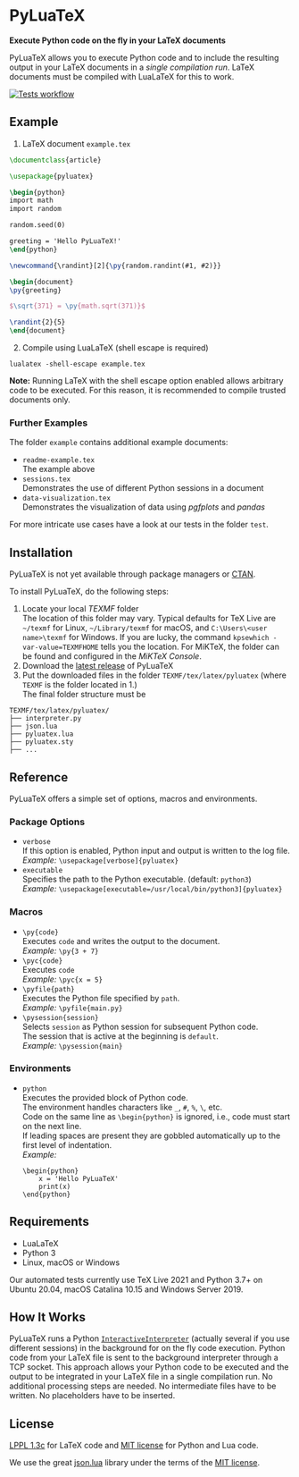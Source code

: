 # PyLuaTeX
**Execute Python code on the fly in your LaTeX documents**

PyLuaTeX allows you to execute Python code and to include the resulting output in your LaTeX documents in a *single compilation run*.
LaTeX documents must be compiled with LuaLaTeX for this to work.

[![Tests workflow](https://github.com/tndrle/PyLuaTeX/actions/workflows/tests.yml/badge.svg)](https://github.com/tndrle/PyLuaTeX/actions)

## Example
1. LaTeX document `example.tex`
```latex
\documentclass{article}

\usepackage{pyluatex}

\begin{python}
import math
import random

random.seed(0)

greeting = 'Hello PyLuaTeX!'
\end{python}

\newcommand{\randint}[2]{\py{random.randint(#1, #2)}}

\begin{document}
\py{greeting}

$\sqrt{371} = \py{math.sqrt(371)}$

\randint{2}{5}
\end{document}
```
2. Compile using LuaLaTeX (shell escape is required)
```
lualatex -shell-escape example.tex
```

**Note:** Running LaTeX with the shell escape option enabled allows arbitrary code to be
executed. For this reason, it is recommended to compile trusted documents only.

### Further Examples
The folder `example` contains additional example documents:
* `readme-example.tex`  
  The example above
* `sessions.tex`  
  Demonstrates the use of different Python sessions in a document
* `data-visualization.tex`  
  Demonstrates the visualization of data using *pgfplots* and *pandas*

For more intricate use cases have a look at our tests in the folder `test`.

## Installation
PyLuaTeX is not yet available through package managers or [CTAN](https://ctan.org).

To install PyLuaTeX, do the following steps:
1. Locate your local *TEXMF* folder  
The location of this folder may vary. Typical defaults for TeX Live are `~/texmf` for Linux,
`~/Library/texmf` for macOS, and `C:\Users\<user name>\texmf` for Windows.
If you are lucky, the command `kpsewhich -var-value=TEXMFHOME` tells you the location.
For MiKTeX, the folder can be found and configured in the *MiKTeX Console*.
2. Download the [latest release](https://github.com/tndrle/PyLuaTeX/releases/latest) of PyLuaTeX
3. Put the downloaded files in the folder `TEXMF/tex/latex/pyluatex` (where `TEXMF` is the folder located in 1.)  
The final folder structure must be
```
TEXMF/tex/latex/pyluatex/
├── interpreter.py
├── json.lua
├── pyluatex.lua
├── pyluatex.sty
├── ...
```

## Reference
PyLuaTeX offers a simple set of options, macros and environments.

### Package Options
* `verbose`  
  If this option is enabled, Python input and output is written to the log file.  
  *Example:* `\usepackage[verbose]{pyluatex}`
* `executable`  
  Specifies the path to the Python executable. (default: `python3`)  
  *Example:* `\usepackage[executable=/usr/local/bin/python3]{pyluatex}`

### Macros
* `\py{code}`  
  Executes `code` and writes the output to the document.  
  *Example:* `\py{3 + 7}`
* `\pyc{code}`  
  Executes `code`  
  *Example:* `\pyc{x = 5}`
* `\pyfile{path}`  
  Executes the Python file specified by `path`.  
  *Example:* `\pyfile{main.py}`
* `\pysession{session}`  
  Selects `session` as Python session for subsequent Python code.  
  The session that is active at the beginning is `default`.  
  *Example:* `\pysession{main}`

### Environments
* `python`  
  Executes the provided block of Python code.  
  The environment handles characters like `_`, `#`, `%`, `\`, etc.  
  Code on the same line as `\begin{python}` is ignored, i.e., code must start on the next line.  
  If leading spaces are present they are gobbled automatically up to the first level of indentation.  
  *Example:*
  ```
  \begin{python}
      x = 'Hello PyLuaTeX'
      print(x)
  \end{python}
  ```

## Requirements
* LuaLaTeX
* Python 3
* Linux, macOS or Windows

Our automated tests currently use TeX Live 2021 and Python 3.7+ on
Ubuntu 20.04, macOS Catalina 10.15 and Windows Server 2019.

## How It Works
PyLuaTeX runs a Python [`InteractiveInterpreter`](https://docs.python.org/3/library/code.html#code.InteractiveInterpreter) (actually several if you use different sessions) in the background for on the fly code execution.
Python code from your LaTeX file is sent to the background interpreter through a TCP socket.
This approach allows your Python code to be executed and the output to be integrated in your LaTeX file in a single compilation run.
No additional processing steps are needed.
No intermediate files have to be written.
No placeholders have to be inserted.

## License
[LPPL 1.3c](http://www.latex-project.org/lppl.txt) for LaTeX code and
[MIT license](https://opensource.org/licenses/MIT) for Python and Lua code.

We use the great [json.lua](https://github.com/rxi/json.lua) library under the terms
of the [MIT license](https://opensource.org/licenses/MIT).
